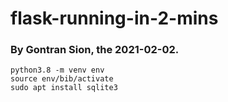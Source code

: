 # flask-running-in-2-mins
### By Gontran Sion, the 2021-02-02.

```
python3.8 -m venv env
source env/bib/activate
sudo apt install sqlite3
```

